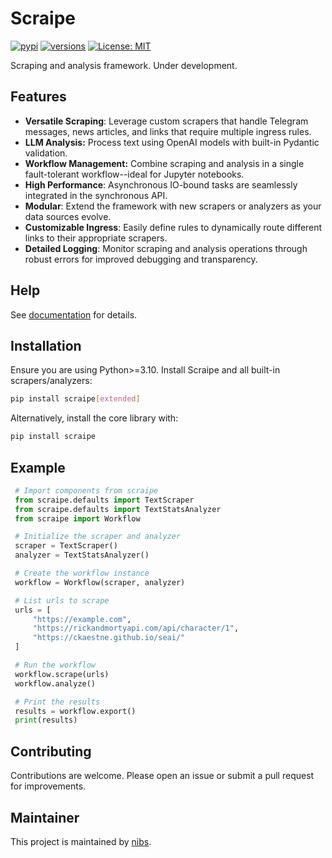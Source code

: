 # Scraipe
[![pypi](https://img.shields.io/pypi/v/scraipe.svg)](https://pypi.python.org/pypi/scraipe)
[![versions](https://img.shields.io/pypi/pyversions/scraipe.svg)](https://github.com/snpm/scraipe)
[![License: MIT](https://img.shields.io/badge/License-MIT-yellow.svg)](https://github.com/SnpM/scraipe/blob/main/LICENSE)

Scraping and analysis framework. Under development.

## Features
- **Versatile Scraping**: Leverage custom scrapers that handle Telegram messages, news articles, and links that require multiple ingress rules.
- **LLM Analysis:** Process text using OpenAI models with built-in Pydantic validation.
- **Workflow Management:** Combine scraping and analysis in a single fault-tolerant workflow--ideal for Jupyter notebooks.
- **High Performance**: Asynchronous IO-bound tasks are seamlessly integrated in the synchronous API.
- **Modular**: Extend the framework with new scrapers or analyzers as your data sources evolve.
- **Customizable Ingress**: Easily define rules to dynamically route different links to their appropriate scrapers.
- **Detailed Logging**: Monitor scraping and analysis operations through robust errors for improved debugging and transparency.

## Help

See [documentation](https://scraipe.readthedocs.io/en/latest/) for details.

## Installation

Ensure you are using Python>=3.10. Install Scraipe and all built-in scrapers/analyzers:
```bash
pip install scraipe[extended]
```

Alternatively, install the core library with:
```bash
pip install scraipe
```

## Example

```python
 # Import components from scraipe
 from scraipe.defaults import TextScraper
 from scraipe.defaults import TextStatsAnalyzer
 from scraipe import Workflow

 # Initialize the scraper and analyzer
 scraper = TextScraper()
 analyzer = TextStatsAnalyzer()

 # Create the workflow instance
 workflow = Workflow(scraper, analyzer)

 # List urls to scrape
 urls = [
     "https://example.com",
     "https://rickandmortyapi.com/api/character/1",
     "https://ckaestne.github.io/seai/"
 ]

 # Run the workflow
 workflow.scrape(urls)
 workflow.analyze()

 # Print the results
 results = workflow.export()
 print(results)
 ```
   
## Contributing

Contributions are welcome. Please open an issue or submit a pull request for improvements.

## Maintainer
This project is maintained by [nibs](https://github.com/SnpM).
